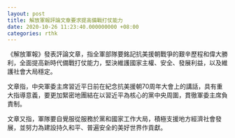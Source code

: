 ```yaml
---
layout: post
title: 解放軍報評論文章要求提高備戰打仗能力
date: 2020-10-26 11:23:40.000000000 +08:00
categories: rthk
---
```


《解放軍報》發表評論文章，指全軍部隊要銘記抗美援朝戰爭的艱辛歷程和偉大勝利，全面提高新時代備戰打仗能力，堅決維護國家主權、安全、發展利益，以及維護社會大局穩定。

文章指，中央軍委主席習近平日前在紀念抗美援朝70周年大會上的講話，具有重大指導意義，要更加緊密地團結在以習近平為核心的黨中央周圍，貫徹軍委主席負責制。

文章又指，軍隊要自覺服從服務於黨和國家工作大局，積極支援地方經濟社會發展，並努力為建設持久和平、普遍安全的美好世界作貢獻。
